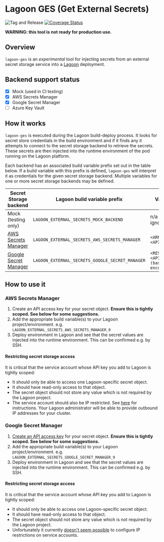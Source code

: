 # Lagoon GES (Get External Secrets)

![Tag and Release](https://github.com/smlx/lagoon-ges/workflows/Tag%20and%20Release/badge.svg)
[![Coverage Status](https://coveralls.io/repos/github/smlx/lagoon-ges/badge.svg?branch=main)](https://coveralls.io/github/smlx/lagoon-ges?branch=main)

**WARNING: this tool is not ready for production use.**

## Overview

`lagoon-ges` is an _experimental_ tool for injecting secrets from an external secret storage service into a [Lagoon](https://github.com/uselagoon/lagoon) deployment.

## Backend support status

* [x] Mock (used in CI testing)
* [x] AWS Secrets Manager
* [x] Google Secret Manager
* [ ] Azure Key Vault

## How it works

`lagoon-ges` is executed during the Lagoon build-deploy process.
It looks for secret store credentials in the build environment and if it finds any it attempts to connect to the secret storage backend to retrieve the secrets.
These secrets are then injected into the runtime environment of the pod running on the Lagoon platform.

Each backend has an associated build variable prefix set out in the table below.
If a build variable with this prefix is defined, `lagoon-ges` will interpret it as credentials for the given secret storage backend.
Multiple variables for one or more secret storage backends may be defined.

| Secret Storage backend                                           | Lagoon build variable prefix                    | Value format                                    |
| ---                                                              | ---                                             | ---                                             |
| Mock (testing only)                                              | `LAGOON_EXTERNAL_SECRETS_MOCK_BACKEND`          | n/a (value is ignored)                          |
| [AWS Secrets Manager](https://aws.amazon.com/secrets-manager)    | `LAGOON_EXTERNAL_SECRETS_AWS_SECRETS_MANAGER`   | `<ARN>#<API_KEY>#<API_SECRET_KEY>`              |
| [Google Secret Manager](https://cloud.google.com/secret-manager) | `LAGOON_EXTERNAL_SECRETS_GOOGLE_SECRET_MANAGER` | `<RESOURCE_ID>#<API_KEY_JSON (base64 encoded)>` |

## How to use it

### AWS Secrets Manager

1. Create an API access key for your secret object. **Ensure this is tightly scoped. See below for some suggestions.**
2. Add the appropriate build variable(s) to your Lagoon project/environment. e.g. `LAGOON_EXTERNAL_SECRETS_AWS_SECRETS_MANAGER_0`
3. Deploy environment in Lagoon and see that the secret values are injected into the runtime environment. This can be confirmed e.g. by SSH.

#### Restricting secret storage access

It is critical that the service account whose API key you add to Lagoon is tightly scoped:

* It should only be able to access one Lagoon-specific secret object.
* It should have read-only access to that object.
* The secret object should not store any value which is not required by the Lagoon project.
* The service account should also be IP restricted. See [here](https://aws.amazon.com/premiumsupport/knowledge-center/iam-restrict-calls-ip-addresses/) for instructions. Your Lagoon administrator will be able to provide outbound IP addresses for your cluster.

### Google Secret Manager

1. [Create an API access key](https://cloud.google.com/secret-manager/docs/reference/libraries#setting_up_authentication) for your secret object. **Ensure this is tightly scoped. See below for some suggestions.**
2. Add the appropriate build variable(s) to your Lagoon project/environment. e.g. `LAGOON_EXTERNAL_SECRETS_GOOGLE_SECRET_MANAGER_9`
3. Deploy environment in Lagoon and see that the secret values are injected into the runtime environment. This can be confirmed e.g. by SSH.

#### Restricting secret storage access

It is critical that the service account whose API key you add to Lagoon is tightly scoped:

* It should only be able to access one Lagoon-specific secret object.
* It should have read-only access to that object.
* The secret object should not store any value which is not required by the Lagoon project.
* Unfortunately it currently [doesn't seem possible](https://stackoverflow.com/questions/51535493) to configure IP restrictions on service accounts.
